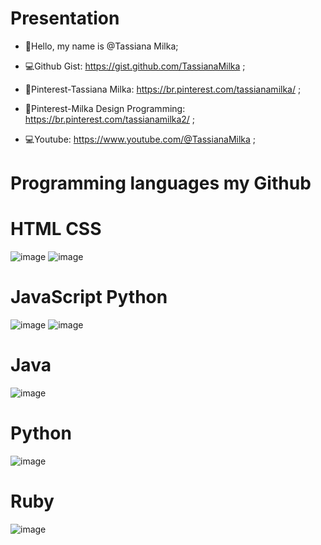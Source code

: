 #  Presentation

- 👋Hello, my name is @Tassiana Milka;


- 💻Github Gist: https://gist.github.com/TassianaMilka ;
- 📄Pinterest-Tassiana Milka: https://br.pinterest.com/tassianamilka/ ;
- 📄Pinterest-Milka Design Programming: https://br.pinterest.com/tassianamilka2/ ;
- 💻Youtube: https://www.youtube.com/@TassianaMilka ;


# Programming languages my Github
 
# HTML                                                                                      CSS

![image](https://github.com/user-attachments/assets/44739744-005f-47fc-bde5-0fd18a7d8fd5)  ![image](https://github.com/user-attachments/assets/80e0d8c9-c71d-4d3b-8215-70d0143cc5a3)

# JavaScript                                                                                Python                                                                             

![image](https://github.com/user-attachments/assets/de8db759-a6a3-4640-85f3-0810b8eece08)  ![image](https://github.com/user-attachments/assets/9c564f35-761e-441b-ba89-2fd232e67527)


#  Java 

 ![image](https://github.com/user-attachments/assets/b9a21e00-6078-4c48-ae79-fca8e397737f)

# Python

![image](https://github.com/user-attachments/assets/9c564f35-761e-441b-ba89-2fd232e67527)

# Ruby

![image](https://github.com/user-attachments/assets/62830250-797b-431a-90a1-27a3cdf4b404)








